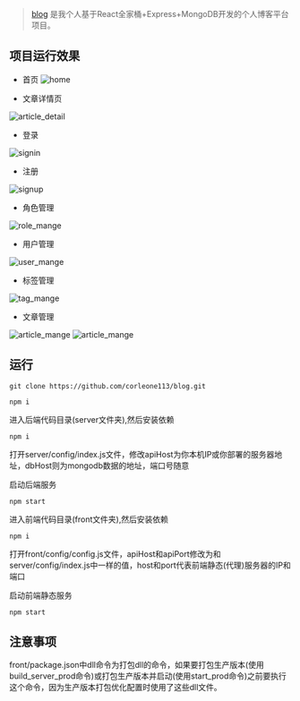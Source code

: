 
> [blog](https://github.com/corleone113/blog) 是我个人基于React全家桶+Express+MongoDB开发的个人博客平台项目。

## 项目运行效果
- 首页
![home](./screenshots/home.png)

- 文章详情页

![article_detail](./screenshots/detail.png)

- 登录

![signin](./screenshots/signin.png)

- 注册

![signup](./screenshots/signup.png)

- 角色管理

![role_mange](./screenshots/role.png)

- 用户管理

![user_mange](./screenshots/user.png)

- 标签管理

![tag_mange](./screenshots/tag.png)

- 文章管理

![article_mange](./screenshots/article1.png)
![article_mange](./screenshots/article2.png)

## 运行

    git clone https://github.com/corleone113/blog.git
    
    npm i
    
进入后端代码目录(server文件夹),然后安装依赖

    npm i
    
打开server/config/index.js文件，修改apiHost为你本机IP或你部署的服务器地址，dbHost则为mongodb数据的地址，端口号随意

启动后端服务

    npm start 

进入前端代码目录(front文件夹),然后安装依赖


    npm i 

打开front/config/config.js文件，apiHost和apiPort修改为和server/config/index.js中一样的值，host和port代表前端静态(代理)服务器的IP和端口

启动前端静态服务

    npm start 

## 注意事项

front/package.json中dll命令为打包dll的命令，如果要打包生产版本(使用build_server_prod命令)或打包生产版本并启动(使用start_prod命令)之前要执行这个命令，因为生产版本打包优化配置时使用了这些dll文件。